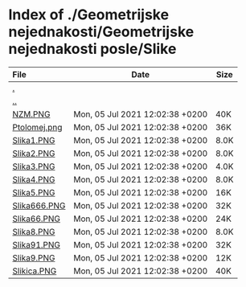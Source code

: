 # Index of ./Geometrijske nejednakosti/Geometrijske nejednakosti posle/Slike

File | Date | Size
:--- | --- | ---
[.](.) | |
[..](..) | |
[<span>NZM.PNG</span>](NZM.PNG) | Mon, 05 Jul 2021 12:02:38 +0200 | 40K
[<span>Ptolomej.png</span>](Ptolomej.png) | Mon, 05 Jul 2021 12:02:38 +0200 | 36K
[<span>Slika1.PNG</span>](Slika1.PNG) | Mon, 05 Jul 2021 12:02:38 +0200 | 8.0K
[<span>Slika2.PNG</span>](Slika2.PNG) | Mon, 05 Jul 2021 12:02:38 +0200 | 8.0K
[<span>Slika3.PNG</span>](Slika3.PNG) | Mon, 05 Jul 2021 12:02:38 +0200 | 4.0K
[<span>Slika4.PNG</span>](Slika4.PNG) | Mon, 05 Jul 2021 12:02:38 +0200 | 8.0K
[<span>Slika5.PNG</span>](Slika5.PNG) | Mon, 05 Jul 2021 12:02:38 +0200 | 16K
[<span>Slika666.PNG</span>](Slika666.PNG) | Mon, 05 Jul 2021 12:02:38 +0200 | 32K
[<span>Slika66.PNG</span>](Slika66.PNG) | Mon, 05 Jul 2021 12:02:38 +0200 | 24K
[<span>Slika8.PNG</span>](Slika8.PNG) | Mon, 05 Jul 2021 12:02:38 +0200 | 8.0K
[<span>Slika91.PNG</span>](Slika91.PNG) | Mon, 05 Jul 2021 12:02:38 +0200 | 32K
[<span>Slika9.PNG</span>](Slika9.PNG) | Mon, 05 Jul 2021 12:02:38 +0200 | 12K
[<span>Slikica.PNG</span>](Slikica.PNG) | Mon, 05 Jul 2021 12:02:38 +0200 | 40K
